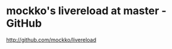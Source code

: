 <!--
id: 801188901
link: http://kevinisom.info/post/801188901/mockkos-livereload-at-master-github
slug: mockkos-livereload-at-master-github
date: Mon Jul 12 2010 19:38:40 GMT+1200 (NZST)
raw: {"blog_name":"kevinisom","id":801188901,"post_url":"http://kevinisom.info/post/801188901/mockkos-livereload-at-master-github","slug":"mockkos-livereload-at-master-github","type":"link","date":"2010-07-12 07:38:40 GMT","timestamp":1278920320,"state":"published","format":"html","reblog_key":"GVrPbgai","tags":[],"short_url":"http://tmblr.co/Zw68YylmImb","highlighted":[],"feed_item":"http://github.com/mockko/livereload","from_feed_id":"650234","note_count":0,"title":"mockko's livereload at master - GitHub","url":"http://github.com/mockko/livereload","description":""}
publish: 2010-07-012
tags: 
title: mockko's livereload at master - GitHub
-->


mockko's livereload at master - GitHub
======================================

<http://github.com/mockko/livereload>

